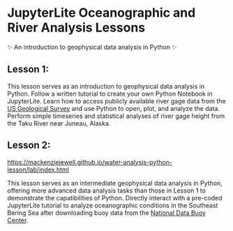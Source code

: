 # JupyterLite Oceanographic and River Analysis Lessons

✨ An introduction to geophysical data analysis in Python ✨


## Lesson 1:
This lesson serves as an introduction to geophysical data analysis in Python. Follow a written tutorial to create your own Python Notebook in JupyterLite. Learn how to access publicly available river gage data from the [US Geological Survey](https://waterdata.usgs.gov/nwis) and use Python to open, plot, and analyze the data. Perform simple timeseries and statistical analyses of river gage height from the Taku River near Juneau, Alaska.


## Lesson 2:
https://mackenziejewell.github.io/water-analysis-python-lesson/lab/index.html

This lesson serves as an intermediate geophysical data analysis in Python, offering more advanced data analysis tasks than those in Lesson 1 to demonstrate the capatibilities of Python. Directly interact with a pre-coded JupyterLite tutorial to analyze oceanographic conditions in the Southeast Bering Sea after downloading buoy data from the [National Data Buoy Center](https://www.ndbc.noaa.gov/).

<!-- 
- How-to Guides: https://jupyterlite.readthedocs.io/en/latest/howto/index.html
- Reference: https://jupyterlite.readthedocs.io/en/latest/reference/index.html
 -->
